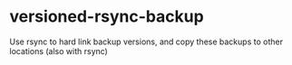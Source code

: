 # versioned-rsync-backup
Use rsync to hard link backup versions, and copy these backups to other locations (also with rsync)
